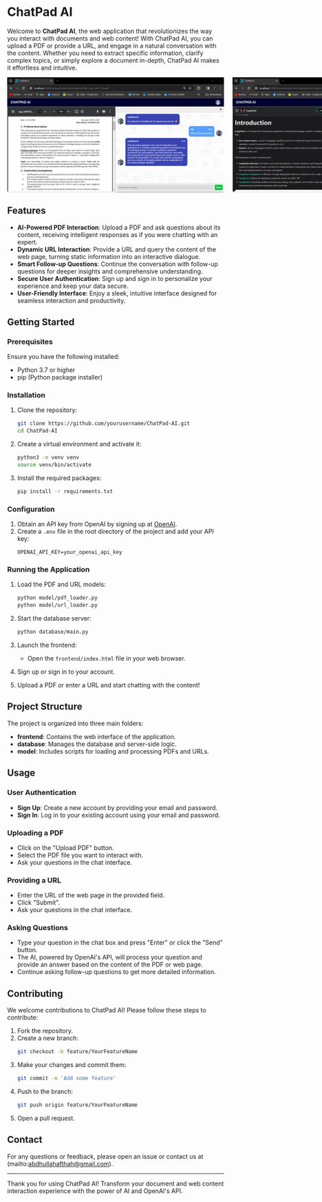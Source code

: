 # ChatPad AI

Welcome to **ChatPad AI**, the web application that revolutionizes the way you interact with documents and web content! With ChatPad AI, you can upload a PDF or provide a URL, and engage in a natural conversation with the content. Whether you need to extract specific information, clarify complex topics, or simply explore a document in-depth, ChatPad AI makes it effortless and intuitive.


<div style="display: flex;">
    <img src="images/msgresponse.png" alt="Image 1" style="flex: 1; margin-right: 10px;">
    <img src="images/urlchat.png" alt="Image 2" style="flex: 1; margin-left: 10px;">
</div>


## Features

- **AI-Powered PDF Interaction**: Upload a PDF and ask questions about its content, receiving intelligent responses as if you were chatting with an expert.
- **Dynamic URL Interaction**: Provide a URL and query the content of the web page, turning static information into an interactive dialogue.
- **Smart Follow-up Questions**: Continue the conversation with follow-up questions for deeper insights and comprehensive understanding.
- **Secure User Authentication**: Sign up and sign in to personalize your experience and keep your data secure.
- **User-Friendly Interface**: Enjoy a sleek, intuitive interface designed for seamless interaction and productivity.

## Getting Started

### Prerequisites

Ensure you have the following installed:

- Python 3.7 or higher
- pip (Python package installer)

### Installation

1. Clone the repository:
    ```bash
    git clone https://github.com/yourusername/ChatPad-AI.git
    cd ChatPad-AI
    ```

2. Create a virtual environment and activate it:
    ```bash
    python3 -m venv venv
    source venv/bin/activate
    ```

3. Install the required packages:
    ```bash
    pip install -r requirements.txt
    ```

### Configuration

1. Obtain an API key from OpenAI by signing up at [OpenAI](https://www.openai.com/).
2. Create a `.env` file in the root directory of the project and add your API key:
    ```plaintext
    OPENAI_API_KEY=your_openai_api_key
    ```

### Running the Application

1. Load the PDF and URL models:
    ```bash
    python model/pdf_loader.py
    python model/url_loader.py
    ```

2. Start the database server:
    ```bash
    python database/main.py
    ```

3. Launch the frontend:
    - Open the `frontend/index.html` file in your web browser.

4. Sign up or sign in to your account.
5. Upload a PDF or enter a URL and start chatting with the content!

## Project Structure

The project is organized into three main folders:

- **frontend**: Contains the web interface of the application.
- **database**: Manages the database and server-side logic.
- **model**: Includes scripts for loading and processing PDFs and URLs.

## Usage

### User Authentication

- **Sign Up**: Create a new account by providing your email and password.
- **Sign In**: Log in to your existing account using your email and password.

### Uploading a PDF

- Click on the "Upload PDF" button.
- Select the PDF file you want to interact with.
- Ask your questions in the chat interface.

### Providing a URL

- Enter the URL of the web page in the provided field.
- Click "Submit".
- Ask your questions in the chat interface.

### Asking Questions

- Type your question in the chat box and press "Enter" or click the "Send" button.
- The AI, powered by OpenAI's API, will process your question and provide an answer based on the content of the PDF or web page.
- Continue asking follow-up questions to get more detailed information.

## Contributing

We welcome contributions to ChatPad AI! Please follow these steps to contribute:

1. Fork the repository.
2. Create a new branch:
    ```bash
    git checkout -b feature/YourFeatureName
    ```
3. Make your changes and commit them:
    ```bash
    git commit -m 'Add some feature'
    ```
4. Push to the branch:
    ```bash
    git push origin feature/YourFeatureName
    ```
5. Open a pull request.

## Contact

For any questions or feedback, please open an issue or contact us at (mailto:abdhullahafthah@gmail.com).

---

Thank you for using ChatPad AI! Transform your document and web content interaction experience with the power of AI and OpenAI's API.
